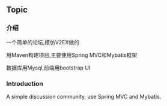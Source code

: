 ## Topic

### 介绍

一个简单的论坛,模仿V2EX做的

用Maven构建项目,主要使用Spring MVC和Mybatis框架

数据库用Mysql,前端用bootstrap UI

### Introduction

A simple discussion community, use Spring MVC and Mybatis.
